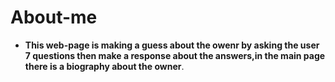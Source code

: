 # About-me
- **This web-page  is making a guess about the owenr by asking the user 7 questions then make a response about the answers,in the main page there is a biography about the owner**.



